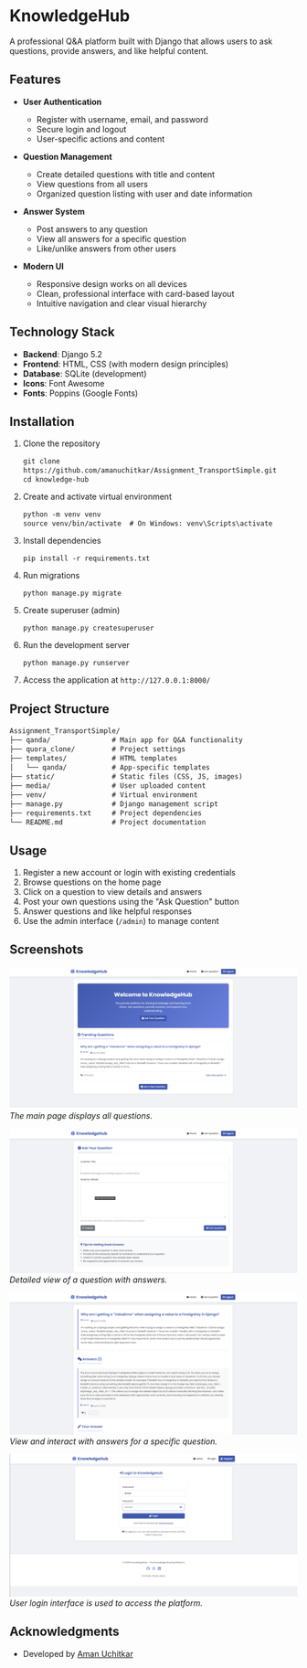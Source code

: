 # KnowledgeHub

A professional Q&A platform built with Django that allows users to ask questions, provide answers, and like helpful content.

## Features

- **User Authentication**
  - Register with username, email, and password
  - Secure login and logout
  - User-specific actions and content

- **Question Management**
  - Create detailed questions with title and content
  - View questions from all users
  - Organized question listing with user and date information

- **Answer System**
  - Post answers to any question
  - View all answers for a specific question
  - Like/unlike answers from other users

- **Modern UI**
  - Responsive design works on all devices
  - Clean, professional interface with card-based layout
  - Intuitive navigation and clear visual hierarchy

## Technology Stack

- **Backend**: Django 5.2
- **Frontend**: HTML, CSS (with modern design principles)
- **Database**: SQLite (development)
- **Icons**: Font Awesome
- **Fonts**: Poppins (Google Fonts)

## Installation

1. Clone the repository
   ```
   git clone https://github.com/amanuchitkar/Assignment_TransportSimple.git
   cd knowledge-hub
   ```

2. Create and activate virtual environment
   ```
   python -m venv venv
   source venv/bin/activate  # On Windows: venv\Scripts\activate
   ```

3. Install dependencies
   ```
   pip install -r requirements.txt
   ```

4. Run migrations
   ```
   python manage.py migrate
   ```

5. Create superuser (admin)
   ```
   python manage.py createsuperuser
   ```

6. Run the development server
   ```
   python manage.py runserver
   ```

7. Access the application at `http://127.0.0.1:8000/`

## Project Structure

```
Assignment_TransportSimple/
├── qanda/               # Main app for Q&A functionality
├── quora_clone/         # Project settings
├── templates/           # HTML templates
│   └── qanda/           # App-specific templates
├── static/              # Static files (CSS, JS, images)
├── media/               # User uploaded content
├── venv/                # Virtual environment
├── manage.py            # Django management script
├── requirements.txt     # Project dependencies
└── README.md            # Project documentation
```

## Usage

1. Register a new account or login with existing credentials
2. Browse questions on the home page
3. Click on a question to view details and answers
4. Post your own questions using the "Ask Question" button
5. Answer questions and like helpful responses
6. Use the admin interface (`/admin`) to manage content

## Screenshots


![Home Page](static/images/home.png)
*The main page displays all questions.*

![Question Detail](static/images/questions.png)
*Detailed view of a question with answers.*

![Answer Section](static/images/answers.png)  
*View and interact with answers for a specific question.*

![Login Page](static/images/login.png)  
*User login interface is used to access the platform.*


## Acknowledgments

- Developed by [Aman Uchitkar](https://github.com/amanuchitkar)
